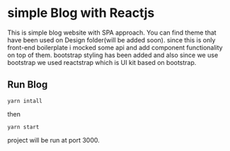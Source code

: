# simple Blog with Reactjs
This is simple blog website with SPA approach. You can find theme that have been used on Design folder(will be added soon).
since this is only front-end boilerplate i mocked some api and add component functionality on top of them.
bootstrap styling has been added and also since we use bootstrap we used reactstrap which is UI kit based on bootstrap.
## Run Blog
`yarn intall`

then 

`yarn start`

project will be run at port 3000.